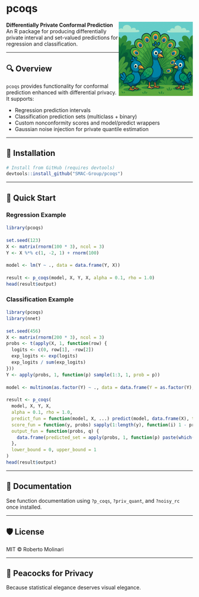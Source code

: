pcoqs
================

<img src="man/figures/peacocks.png" align="right" height="200" />

**Differentially Private Conformal Prediction**  
An R package for producing differentially private interval and
set-valued predictions for regression and classification.

------------------------------------------------------------------------

## 🔍 Overview

`pcoqs` provides functionality for conformal prediction enhanced with
differential privacy. It supports:

- Regression prediction intervals  
- Classification prediction sets (multiclass + binary)  
- Custom nonconformity scores and model/predict wrappers  
- Gaussian noise injection for private quantile estimation

------------------------------------------------------------------------

## 🧪 Installation

``` r
# Install from GitHub (requires devtools)
devtools::install_github("SMAC-Group/pcoqs")
```

------------------------------------------------------------------------

## 🚀 Quick Start

### Regression Example

``` r
library(pcoqs)

set.seed(123)
X <- matrix(rnorm(100 * 3), ncol = 3)
Y <- X %*% c(1, -2, 1) + rnorm(100)

model <- lm(Y ~ ., data = data.frame(Y, X))

result <- p_coqs(model, X, Y, X, alpha = 0.1, rho = 1.0)
head(result$output)
```

### Classification Example

``` r
library(pcoqs)
library(nnet)

set.seed(456)
X <- matrix(rnorm(200 * 3), ncol = 3)
probs <- t(apply(X, 1, function(row) {
  logits <- c(0, row[1], -row[2])
  exp_logits <- exp(logits)
  exp_logits / sum(exp_logits)
}))
Y <- apply(probs, 1, function(p) sample(1:3, 1, prob = p))

model <- multinom(as.factor(Y) ~ ., data = data.frame(Y = as.factor(Y), X), trace = FALSE)

result <- p_coqs(
  model, X, Y, X,
  alpha = 0.1, rho = 1.0,
  predict_fun = function(model, X, ...) predict(model, data.frame(X), type = "probs"),
  score_fun = function(y, probs) sapply(1:length(y), function(i) 1 - probs[i, y[i]]),
  output_fun = function(probs, q) {
    data.frame(predicted_set = apply(probs, 1, function(p) paste(which(p >= 1 - q), collapse = ",")))
  },
  lower_bound = 0, upper_bound = 1
)
head(result$output)
```

------------------------------------------------------------------------

## 📘 Documentation

See function documentation using `?p_coqs`, `?priv_quant`, and
`?noisy_rc` once installed.

------------------------------------------------------------------------

## 🛡️ License

MIT © Roberto Molinari

------------------------------------------------------------------------

## 🦚 Peacocks for Privacy

Because statistical elegance deserves visual elegance.
